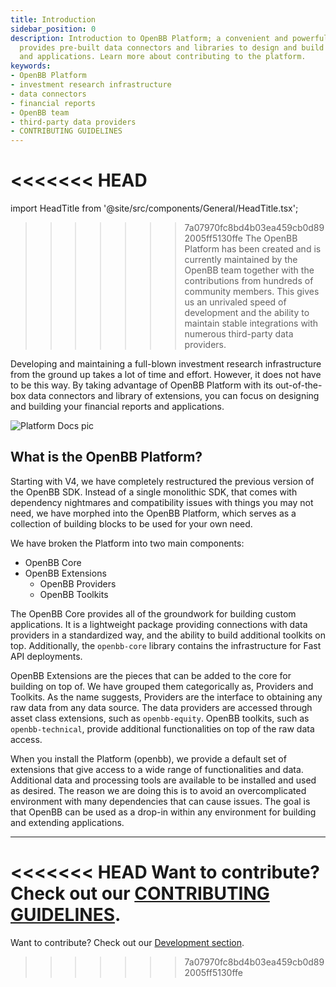 ```yaml
---
title: Introduction
sidebar_position: 0
description: Introduction to OpenBB Platform; a convenient and powerful tool that
  provides pre-built data connectors and libraries to design and build financial reports
  and applications. Learn more about contributing to the platform.
keywords:
- OpenBB Platform
- investment research infrastructure
- data connectors
- financial reports
- OpenBB team
- third-party data providers
- CONTRIBUTING GUIDELINES
---
```


<!-- markdownlint-disable MD012 MD031 MD033 -->

<<<<<<< HEAD
=======
import HeadTitle from '@site/src/components/General/HeadTitle.tsx';

<HeadTitle title="OpenBB Platform Docs" />

>>>>>>> 7a07970fc8bd4b03ea459cb0d892005ff5130ffe
The OpenBB Platform has been created and is currently maintained by the OpenBB team together with the contributions from hundreds of community members. This gives us an unrivaled speed of development and the ability to maintain stable integrations with numerous third-party data providers.

Developing and maintaining a full-blown investment research infrastructure from the ground up takes a lot of time and effort. However, it does not have to be this way. By taking advantage of OpenBB Platform with its out-of-the-box data connectors and library of extensions, you can focus on designing and building your financial reports and applications.

![Platform Docs pic](https://github.com/OpenBB-finance/OpenBBTerminal/assets/85772166/74520441-5e95-4ba6-9d16-6a2d5c966cf9)

## What is the OpenBB Platform?

Starting with V4, we have completely restructured the previous version of the OpenBB SDK.
Instead of a single monolithic SDK, that comes with dependency nightmares and compatibility issues with things you may not need, we have morphed into the OpenBB Platform, which serves as a collection of building blocks to be used for your own need.

We have broken the Platform into two main components:

- OpenBB Core
- OpenBB Extensions
  - OpenBB Providers
  - OpenBB Toolkits

The OpenBB Core provides all of the groundwork for building custom applications.  It is a lightweight package providing connections with data providers in a standardized way, and the ability to build additional toolkits on top.  Additionally, the `openbb-core` library contains the infrastructure for Fast API deployments.

OpenBB Extensions are the pieces that can be added to the core for building on top of.  We have grouped them categorically as, Providers and Toolkits.
As the name suggests, Providers are the interface to obtaining any raw data from any data source. The data providers are accessed through asset class extensions, such as `openbb-equity`. OpenBB toolkits, such as `openbb-technical`, provide additional functionalities on top of the raw data access.

When you install the Platform (openbb), we provide a default set of extensions that give access to a wide range of functionalities and data.  Additional data and processing tools are available to be installed and used as desired. The reason we are doing this is to avoid an overcomplicated environment with many dependencies that can cause issues. The goal is that OpenBB can be used as a drop-in within any environment for building and extending applications.

---

<<<<<<< HEAD
Want to contribute? Check out our [CONTRIBUTING GUIDELINES](https://github.com/OpenBB-finance/OpenBBTerminal/blob/develop/CONTRIBUTING.md).
=======
Want to contribute? Check out our [Development section](/platform/development).
>>>>>>> 7a07970fc8bd4b03ea459cb0d892005ff5130ffe
